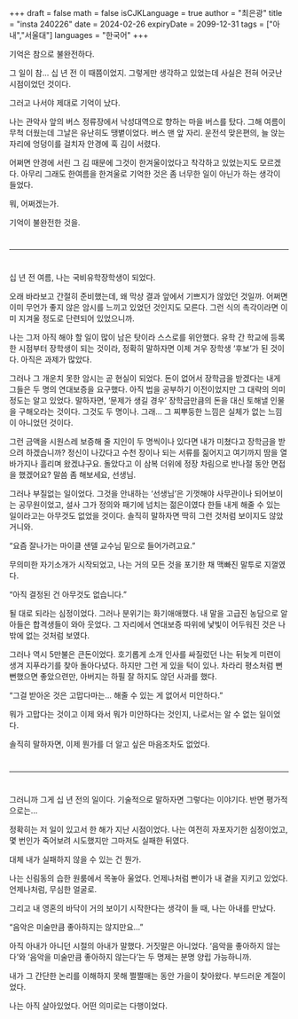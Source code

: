 +++
draft = false
math = false
isCJKLanguage = true
author = "최은광"
title = "insta 240226"
date = 2024-02-26
expiryDate = 2099-12-31
tags = ["아내","서울대"]
languages = "한국어"
+++

기억은 참으로 불완전하다.  
  
그 일이 참… 십 년 전 이 때쯤이었지. 그렇게만 생각하고 있었는데 사실은 전혀 어긋난 시점이었던 것이다.  
  
그러고 나서야 제대로 기억이 났다.  
  
나는 관악사 앞의 버스 정류장에서 낙성대역으로 향하는 마을 버스를 탔다. 그해 여름이 무척 더웠는데 그날은 유난히도 땡볕이었다. 버스 맨 앞 자리. 운전석 맞은편의, 늘 앉는 자리에 엉덩이를 걸치자 안경에 훅 김이 서렸다.  
  
어쩌면 안경에 서린 그 김 때문에 그것이 한겨울이었다고 착각하고 있었는지도 모르겠다. 아무리 그래도 한여름을 한겨울로 기억한 것은 좀 너무한 일이 아닌가 하는 생각이 들었다.  
  
뭐, 어쩌겠는가.  
  
기억이 불완전한 것을.  

#
---
#

십 년 전 여름, 나는 국비유학장학생이 되었다.  
  
오래 바라보고 간절히 준비했는데, 왜 막상 결과 앞에서 기쁘지가 않았던 것일까. 어쩌면 이미 무언가 좋지 않은 암시를 느끼고 있었던 것인지도 모른다. 그런 식의 촉각이라면 이미 지겨울 정도로 단련되어 있었으니까.  
  
나는 그저 아직 해야 할 일이 많이 남은 탓이라 스스로를 위안했다. 유학 간 학교에 등록한 시점부터 장학생이 되는 것이라, 정확히 말하자면 이제 겨우 장학생 ‘후보’가 된 것이다. 아직은 과제가 많았다.  
  
그러나 그 개운치 못한 암시는 곧 현실이 되었다. 돈이 없어서 장학금을 받겠다는 내게 그들은 두 명의 연대보증을 요구했다. 아직 법을 공부하기 이전이었지만 그 대략의 의미 정도는 알고 있었다. 말하자면, ‘문제가 생길 경우’ 장학금만큼의 돈을 대신 토해낼 인물을 구해오라는 것이다. 그것도 두 명이나. 그래… 그 찌뿌둥한 느낌은 실체가 없는 느낌이 아니었던 것이다.  
  
그런 금액을 시원스레 보증해 줄 지인이 두 명씩이나 있다면 내가 미쳤다고 장학금을 받으려 하겠습니까? 정신이 나갔다고 수천 장이나 되는 서류를 짊어지고 여기까지 땀을 열 바가지나 흘리며 왔겠냐구요. 돌았다고 이 삼복 더위에 정장 차림으로 반나절 동안 면접을 했겠어요? 말씀 좀 해보세요, 선생님.  
  
그러나 부질없는 일이었다. 그것을 안내하는 ‘선생님’은 기껏해야 사무관이나 되어보이는 공무원이었고, 설사 그가 정의와 패기에 넘치는 젊은이였다 한들 내게 해줄 수 있는 일이라고는 아무것도 없었을 것이다. 솔직히 말하자면 딱히 그런 것처럼 보이지도 않았거니와.  
  
“요즘 잘나가는 마이클 샌델 교수님 밑으로 들어가려고요.”  
  
무의미한 자기소개가 시작되었고, 나는 거의 모든 것을 포기한 채 맥빠진 말투로 지껄였다.  
  
“아직 결정된 건 아무것도 없습니다.”  
  
될 대로 되라는 심정이었다. 그러나 분위기는 화기애애했다. 내 말을 고급진 농담으로 알아들은 합격생들이 와아 웃었다. 그 자리에서 연대보증 따위에 낯빛이 어두워진 것은 나밖에 없는 것처럼 보였다.  
  
그러나 역시 5만불은 큰돈이었다. 호기롭게 소개 인사를 싸질렀던 나는 뒤늦게 미련이 생겨 지푸라기를 찾아 돌아다녔다. 하지만 그런 게 있을 턱이 있나. 차라리 평소처럼 뻔뻔했으면 좋았으련만, 아버지는 하필 잘 하지도 않던 사과를 했다.  
  
“그걸 받아온 것은 고맙다마는… 해줄 수 있는 게 없어서 미안하다.”  
  
뭐가 고맙다는 것이고 이제 와서 뭐가 미안하다는 것인지, 나로서는 알 수 없는 일이었다.  
  
솔직히 말하자면, 이제 뭔가를 더 알고 싶은 마음조차도 없었다.  
  
# 
---
#
  
그러니까 그게 십 년 전의 일이다. 기술적으로 말하자면 그렇다는 이야기다. 반면 평가적으로는…  
  
정확히는 저 일이 있고서 한 해가 지난 시점이었다. 나는 여전히 자포자기한 심정이었고, 몇 번인가 죽어보려 시도했지만 그마저도 실패한 뒤였다.  
  
대체 내가 실패하지 않을 수 있는 건 뭔가.  
  
나는 신림동의 습한 원룸에서 목놓아 울었다. 언제나처럼 빤이가 내 곁을 지키고 있었다. 언제나처럼, 무심한 얼굴로.  
  
그리고 내 영혼의 바닥이 거의 보이기 시작한다는 생각이 들 때, 나는 아내를 만났다.  
  
“음악은 미술만큼 좋아하지는 않지만요…”  
  
아직 아내가 아니던 시절의 아내가 말했다. 거짓말은 아니었다. ‘음악을 좋아하지 않는다’와 ‘음악을 미술만큼 좋아하지 않는다’는 두 명제는 분명 양립 가능하니까.  
  
내가 그 간단한 논리를 이해하지 못해 쩔쩔매는 동안 가을이 찾아왔다. 부드러운 계절이었다.  
  
나는 아직 살아있었다. 어떤 의미로는 다행이었다.